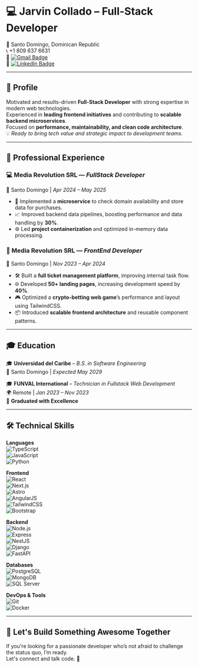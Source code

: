 # 💻 Jarvin Collado – Full-Stack Developer

📍 Santo Domingo, Dominican Republic  
📞 +1 809 637 6631  
📧 [![Gmail Badge](https://img.shields.io/badge/-jarvinct3@gmail.com-D14836?style=flat&logo=Gmail&logoColor=white)](mailto:jarvinct3@gmail.com)  
🔗 [![LinkedIn Badge](https://img.shields.io/badge/-Jarvin%20Collado-blue?style=flat&logo=Linkedin&logoColor=white)](https://linkedin.com/in/jarvin-collado)  

---

## 🧠 Profile

Motivated and results-driven **Full-Stack Developer** with strong expertise in modern web technologies.  
Experienced in **leading frontend initiatives** and contributing to **scalable backend microservices**.  
Focused on **performance, maintainability, and clean code architecture**.  
💡 *Ready to bring tech value and strategic impact to development teams.*

---

## 💼 Professional Experience

### 💻 Media Revolution SRL — *FullStack Developer*  

📍 Santo Domingo | *Apr 2024 – May 2025*  

- 🚀 Implemented a **microservice** to check domain availability and store data for purchases.  
- 📈 Improved backend data pipelines, boosting performance and data handling by **30%**.  
- ⚙️ Led **project containerization** and optimized in-memory data processing.

### 🎨 Media Revolution SRL — *FrontEnd Developer*

📍 Santo Domingo | *Nov 2023 – Apr 2024*  

- 🛠️ Built a **full ticket management platform**, improving internal task flow.  
- 🌐 Developed **50+ landing pages**, increasing development speed by **40%**.  
- 🎮 Optimized a **crypto-betting web game**’s performance and layout using TailwindCSS.  
- 📦 Introduced **scalable frontend architecture** and reusable component patterns.

---

## 🎓 Education

🎓 **Universidad del Caribe** – *B.S. in Software Engineering*  
📍 Santo Domingo | *Expected May 2029*

🎓 **FUNVAL International** – *Technician in Fullstack Web Development*  
🌍 Remote | *Jan 2023 – Nov 2023*  
🏅 **Graduated with Excellence**

---

## 🛠️ Technical Skills

**Languages**  
![TypeScript](https://img.shields.io/badge/-TypeScript-3178C6?style=flat&logo=typescript&logoColor=white)  
![JavaScript](https://img.shields.io/badge/-JavaScript-F7DF1E?style=flat&logo=javascript&logoColor=black)  
![Python](https://img.shields.io/badge/-Python-3776AB?style=flat&logo=python&logoColor=white)

**Frontend**  
![React](https://img.shields.io/badge/-React-61DAFB?style=flat&logo=react&logoColor=black)  
![Next.js](https://img.shields.io/badge/-Next.js-000000?style=flat&logo=nextdotjs&logoColor=white)  
![Astro](https://img.shields.io/badge/-Astro-FF5D01?style=flat&logo=astro&logoColor=white)  
![AngularJS](https://img.shields.io/badge/-AngularJS-E23237?style=flat&logo=angularjs&logoColor=white)  
![TailwindCSS](https://img.shields.io/badge/-TailwindCSS-06B6D4?style=flat&logo=tailwindcss&logoColor=white)  
![Bootstrap](https://img.shields.io/badge/-Bootstrap-7952B3?style=flat&logo=bootstrap&logoColor=white)

**Backend**  
![Node.js](https://img.shields.io/badge/-Node.js-339933?style=flat&logo=nodedotjs&logoColor=white)  
![Express](https://img.shields.io/badge/-Express-000000?style=flat&logo=express&logoColor=white)  
![NestJS](https://img.shields.io/badge/-NestJS-E0234E?style=flat&logo=nestjs&logoColor=white)  
![Django](https://img.shields.io/badge/-Django-092E20?style=flat&logo=django&logoColor=white)  
![FastAPI](https://img.shields.io/badge/-FastAPI-009688?style=flat&logo=fastapi&logoColor=white)

**Databases**  
![PostgreSQL](https://img.shields.io/badge/-PostgreSQL-4169E1?style=flat&logo=postgresql&logoColor=white)  
![MongoDB](https://img.shields.io/badge/-MongoDB-47A248?style=flat&logo=mongodb&logoColor=white)  
![SQL Server](https://img.shields.io/badge/-SQL%20Server-CC2927?style=flat&logo=microsoftsqlserver&logoColor=white)

**DevOps & Tools**  
![Git](https://img.shields.io/badge/-Git-F05032?style=flat&logo=git&logoColor=white)  
![Docker](https://img.shields.io/badge/-Docker-2496ED?style=flat&logo=docker&logoColor=white)  

---

## 🚀 Let's Build Something Awesome Together

If you're looking for a passionate developer who’s not afraid to challenge the status quo, I’m ready.  
Let's connect and talk code. 💬
